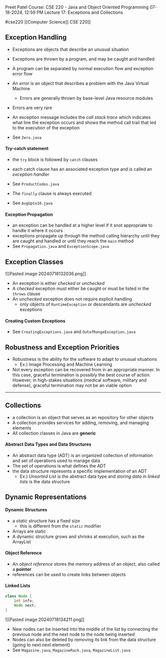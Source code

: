 Preet Patel
Course: CSE 220 - Java and Object Oriented Programming
07-18-2024, 12:59 PM
Lecture 17: Exceptions and Collections

#cse220 
[[Computer Science]]
CSE 220]]

## Exception Handling
- Exceptions are objects that describe an unusual situation
- Exceptions are thrown by a program, and may be caught and handled
- A program can be separated by normal execution flow and exception error flow

- An *error* is an object that describes a problem with the Java Virtual Machine
	- Errors are generally thrown by base-level Java resource modules
- Errors are very rare

- An exception message includes the *call stack trace* which indicates what line the exception occurs and shows the method call trail that led to the execution of the exception
- See `Zero.java`

#### Try-catch statement
- the `try` block is followed by `catch` clauses
- each catch clause has an associated exception type and is called an *exception handler*
- See `ProductCodes.java`

- The `finally` clause is always executed
- See `AvgUpto10.java`

#### Exception Propagation
- an exception can be handled at a higher level if it snot appropriate to handle it where it occurs
- exceptions propagate up through the method calling hierarchy until they are caught and handled or until they reach the `main` method
- See `Propagation.java` and `ExceptionScope.java` 

## Exception Classes
![[Pasted image 20240718132036.png]]
- An exception is either *checked* or *unchecked*
- A *checked* exception must either be caught or must be listed in the `throws` clause
- An *unchecked* exception does not require explicit handling
	- only objects of `RuntimeException` or descendants are *unchecked* exceptions
#### Creating Custom Exceptions
- See `CreatingExceptions.java` and `OutofRangeException.java`

## Robustness and Exception Priorities
- Robustness is the ability for the software to adapt to unusual situations
	- Ex.) Image Processing and Machine Learning
- Not every exception can be recovered from in an appropriate manner. In this case, graceful termination is possibly the best course of action. However, in high-stakes situations (medical software, military and defense), graceful termination may not be an viable option
______
## Collections
- a collection is an object that serves as an repository for other objects
- A collection provides services for adding, removing, and managing elements
- All collection classes in Java are **generic**
#### Abstract Data Types and Data Structures
- An abstract data type (ADT)  is an organized collection of information and set of operations used to manage data
- The set of operations is what defines the ADT
- the data structure represents a specific implementation of an ADT
	- Ex.) *Unsorted List* is the abstract data type and *storing data in linked lists* is the data structure
## Dynamic Representations
#### Dynamic Structures
- a *static* structure has a fixed size
	- this is different from the `static` modifier
- Arrays are static
- A dynamic structure grows and shrinks at execution, such as the ArrayList
#### Object Reference
- An *object reference* stores the memory address of an object, also called a **pointer** 
- references can be used to create links between objects
#### Linked Lists
``` Java
class Node {
	int info;
	Node next;
}
```
![[Pasted image 20240718134211.png]]
- New nodes can be inserted into the middle of the list by connecting the previous node and the next node to the node being inserted
- Nodes can also be deleted by removing its link from the data structure (going to next.next element)
- See `Magazine.java`, `MagazineRack.java`, `MagazineList.java`
